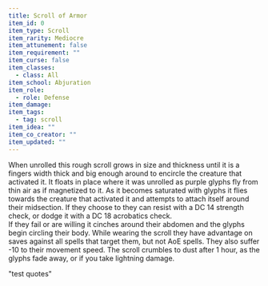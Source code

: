 ```yaml
---
title: Scroll of Armor
item_id: 0
item_type: Scroll
item_rarity: Mediocre
item_attunement: false
item_requirement: ""
item_curse: false
item_classes: 
  - class: All
item_school: Abjuration
item_role: 
  - role: Defense 
item_damage: 
item_tags: 
  - tag: scroll
item_idea: ""
item_co_creator: ""
item_updated: ""
---
```


When unrolled this rough scroll grows in size and thickness until it is a fingers width thick and big enough around to encircle the creature that activated it. It floats in place where it was unrolled as purple glyphs fly from thin air as if magnetized to it. As it becomes saturated with glyphs it flies towards the creature that activated it and attempts to attach itself around their midsection. 
If they choose to they can resist with a DC 14 strength check, or dodge it with a DC 18 acrobatics check.
<br />
If they fail or are willing it cinches around their abdomen and the glyphs begin circling their body. While wearing the scroll they have advantage on saves against all spells that target them, but not AoE spells. They also suffer -10 to their movement speed. The scroll crumbles to dust after 1 hour, as the glyphs fade away, or if you take lightning damage.

"test quotes"
